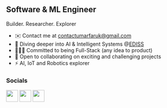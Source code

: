 Software & ML Engineer
-----------------

Builder. Researcher. Explorer

* ✉️	Contact me at [contactumarfaruk@gmail.com](mailto:contactumarfaruk@gmail.com)
* 🧠	Diving deeper into AI & Intelligent Systems @[EDISS](https://master-ediss.eu)
* 👨🏽‍💻	Committed to being Full-Stack (any idea to product)
* 🤝	Open to collaborating on exciting and challenging projects
* ⚡	AI, IoT and Robotics explorer

### Socials

<p align="left">
<a href="https://www.twitter.com/ufakz" target="_blank" rel="noreferrer"><img src="https://raw.githubusercontent.com/danielcranney/readme-generator/main/public/icons/socials/twitter.svg" width="32" height="32" /></a>
<a href="https://www.github.com/ufakz" target="_blank" rel="noreferrer"><img src="https://raw.githubusercontent.com/danielcranney/readme-generator/main/public/icons/socials/github.svg" width="32" height="32" /></a>
<a href="https://www.linkedin.com/in/ufakz" target="_blank" rel="noreferrer"><img src="https://raw.githubusercontent.com/danielcranney/readme-generator/main/public/icons/socials/linkedin.svg" width="32" height="32" /></a>
</p>

